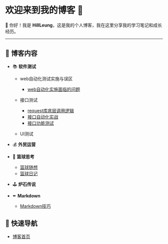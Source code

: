 # 欢迎来到我的博客 🎉

👋 你好！我是 **HillLeung**，这是我的个人博客，我在这里分享我的学习笔记和成长经历。

---

## 🌟 博客内容  

- 📚 **软件测试**
    - web自动化测试实施与误区
        - [web自动化实施面临的问题](softwareTest/webAutomationTestImplementationAndMisunderstandings/ProblemsWithAutomatedTesting.md)
    - 接口测试
        - [request库底层调用逻辑](softwareTest/interfaceTest/requestLibrary.md)
        - [接口自动化实战](softwareTest/interfaceTest/interfaceAutomationPracti.md)
        - [接口功能测试](softwareTest/interfaceTest/interfaceFunctionTesting.md)

    - UI测试
     
- 💰 **外贸运营**
  
- 🏀 **篮球思考**
    - [篮球随想](basketBall/basketballThinking.md)
    - [篮球日记](basketBall/basketballDiary.md)
 
- 🕹  **炉石传说**
  
- ✒  **Markdown**
    - [Markdown技巧](markDown/markDownSkill.md)

## 🚀 快速导航
- [博客首页](https://lafari.github.io)

